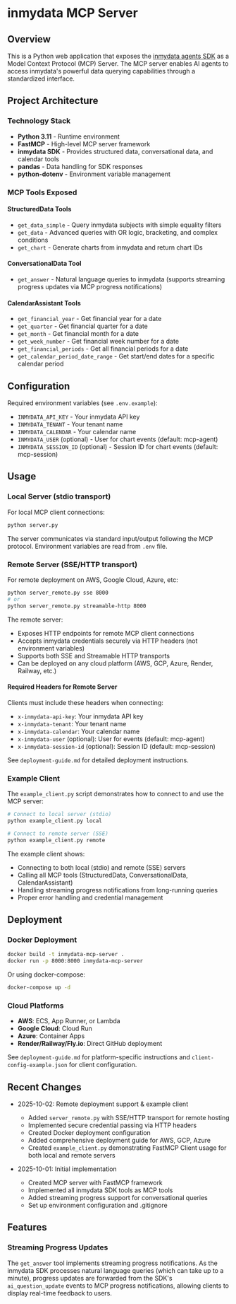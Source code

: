 # inmydata MCP Server

## Overview

This is a Python web application that exposes the [inmydata agents SDK](https://github.com/inmydata/agents) as a Model Context Protocol (MCP) Server. The MCP server enables AI agents to access inmydata's powerful data querying capabilities through a standardized interface.

## Project Architecture

### Technology Stack
- **Python 3.11** - Runtime environment
- **FastMCP** - High-level MCP server framework  
- **inmydata SDK** - Provides structured data, conversational data, and calendar tools
- **pandas** - Data handling for SDK responses
- **python-dotenv** - Environment variable management

### MCP Tools Exposed

#### StructuredData Tools
- `get_data_simple` - Query inmydata subjects with simple equality filters
- `get_data` - Advanced queries with OR logic, bracketing, and complex conditions
- `get_chart` - Generate charts from inmydata and return chart IDs

#### ConversationalData Tool  
- `get_answer` - Natural language queries to inmydata (supports streaming progress updates via MCP progress notifications)

#### CalendarAssistant Tools
- `get_financial_year` - Get financial year for a date
- `get_quarter` - Get financial quarter for a date  
- `get_month` - Get financial month for a date
- `get_week_number` - Get financial week number for a date
- `get_financial_periods` - Get all financial periods for a date
- `get_calendar_period_date_range` - Get start/end dates for a specific calendar period

## Configuration

Required environment variables (see `.env.example`):
- `INMYDATA_API_KEY` - Your inmydata API key
- `INMYDATA_TENANT` - Your tenant name
- `INMYDATA_CALENDAR` - Your calendar name
- `INMYDATA_USER` (optional) - User for chart events (default: mcp-agent)
- `INMYDATA_SESSION_ID` (optional) - Session ID for chart events (default: mcp-session)

## Usage

### Local Server (stdio transport)

For local MCP client connections:
```bash
python server.py
```

The server communicates via standard input/output following the MCP protocol. Environment variables are read from `.env` file.

### Remote Server (SSE/HTTP transport)

For remote deployment on AWS, Google Cloud, Azure, etc:
```bash
python server_remote.py sse 8000
# or
python server_remote.py streamable-http 8000
```

The remote server:
- Exposes HTTP endpoints for remote MCP client connections
- Accepts inmydata credentials securely via HTTP headers (not environment variables)
- Supports both SSE and Streamable HTTP transports
- Can be deployed on any cloud platform (AWS, GCP, Azure, Render, Railway, etc.)

#### Required Headers for Remote Server

Clients must include these headers when connecting:
- `x-inmydata-api-key`: Your inmydata API key
- `x-inmydata-tenant`: Your tenant name
- `x-inmydata-calendar`: Your calendar name
- `x-inmydata-user` (optional): User for events (default: mcp-agent)
- `x-inmydata-session-id` (optional): Session ID (default: mcp-session)

See `deployment-guide.md` for detailed deployment instructions.

### Example Client

The `example_client.py` script demonstrates how to connect to and use the MCP server:

```bash
# Connect to local server (stdio)
python example_client.py local

# Connect to remote server (SSE)
python example_client.py remote
```

The example client shows:
- Connecting to both local (stdio) and remote (SSE) servers
- Calling all MCP tools (StructuredData, ConversationalData, CalendarAssistant)
- Handling streaming progress notifications from long-running queries
- Proper error handling and credential management

## Deployment

### Docker Deployment

```bash
docker build -t inmydata-mcp-server .
docker run -p 8000:8000 inmydata-mcp-server
```

Or using docker-compose:
```bash
docker-compose up -d
```

### Cloud Platforms

- **AWS**: ECS, App Runner, or Lambda
- **Google Cloud**: Cloud Run
- **Azure**: Container Apps
- **Render/Railway/Fly.io**: Direct GitHub deployment

See `deployment-guide.md` for platform-specific instructions and `client-config-example.json` for client configuration.

## Recent Changes

- 2025-10-02: Remote deployment support & example client
  - Added `server_remote.py` with SSE/HTTP transport for remote hosting
  - Implemented secure credential passing via HTTP headers
  - Created Docker deployment configuration
  - Added comprehensive deployment guide for AWS, GCP, Azure
  - Created `example_client.py` demonstrating FastMCP Client usage for both local and remote servers
  
- 2025-10-01: Initial implementation
  - Created MCP server with FastMCP framework
  - Implemented all inmydata SDK tools as MCP tools
  - Added streaming progress support for conversational queries
  - Set up environment configuration and .gitignore

## Features

### Streaming Progress Updates

The `get_answer` tool implements streaming progress notifications. As the inmydata SDK processes natural language queries (which can take up to a minute), progress updates are forwarded from the SDK's `ai_question_update` events to MCP progress notifications, allowing clients to display real-time feedback to users.
